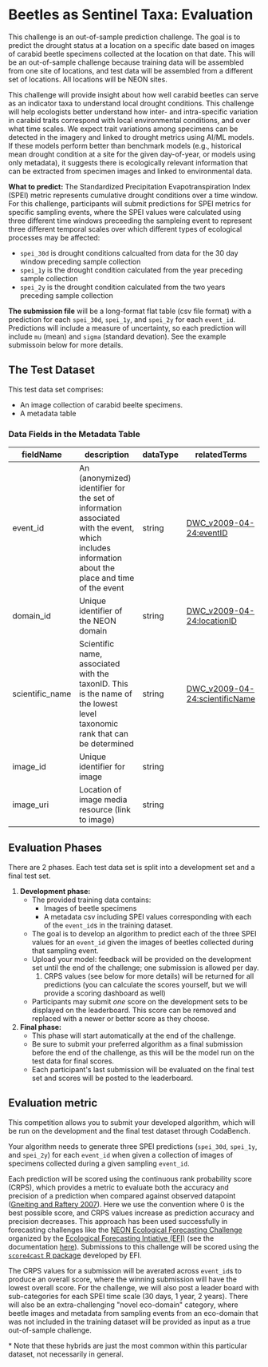 # Beetles as Sentinel Taxa: Evaluation
This challenge is an out-of-sample prediction challenge. The goal is to predict the drought status at a location on a specific date based on images of carabid beetle specimens collected at the location on that date. This will be an out-of-sample challenge because training data will be assembled from one site of locations, and test data will be assembled from a different set of locations. All locations will be NEON sites.

This challenge will provide insight about how well carabid beetles can serve as an indicator taxa to understand local drought conditions. This challenge will help ecologists better understand how inter- and intra-specific variation in carabid traits correspond with local environmental conditions, and over what time scales. We expect trait variations among specimens can be detected in the imagery and linked to drought metrics using AI/ML models. If these models perform better than benchmark models (e.g., historical mean drought condition at a site for the given day-of-year, or models using only metadata), it suggests there is ecologically relevant information that can be extracted from specimen images and linked to environmental data. 

**What to predict:** The Standardized Precipitation Evapotranspiration Index (SPEI) metric represents cumulative drought conditions over a time window. For this challenge, participants will submit predictions for SPEI metrics for specific sampling events, where the SPEI values were calculated using three different time windows preceeding the sampleing event to represent three different temporal scales over which different types of ecological processes may be affected: 
- `spei_30d` is drought conditions calcualted from data for the 30 day window preceding sample collection
- `spei_1y` is the drought condition calculated from the year preceding sample collection
- `spei_2y` is the drought condition calculated from the two years preceding sample collection

**The submission file** will be a long-format flat table (csv file format) with a prediction for each `spei_30d`, `spei_1y`, and `spei_2y` for each `event_id`. Predictions will include a measure of uncertainty, so each prediction will include `mu` (mean) and `sigma` (standard devation). See the example submissoin below for more details. 

## The Test Dataset
This test data set comprises:
- An image collection of carabid beelte specimens.
- A metadata table

### Data Fields in the Metadata Table
| fieldName | description | dataType | relatedTerms |
|---|---|---|---|
| event_id | An (anonymized) identifier for the set of information associated with the event, which includes information about the place and time of the event | string | [DWC_v2009-04-24:eventID](http://rs.tdwg.org/dwc/terms/history/index.htm#eventID-2009-04-24)
| domain_id | Unique identifier of the NEON domain | string | [DWC_v2009-04-24:locationID](http://rs.tdwg.org/dwc/terms/history/index.htm#locationID-2009-04-24)
| scientific_name | Scientific name, associated with the taxonID. This is the name of the lowest level taxonomic rank that can be determined | string | [DWC_v2009-04-24:scientificName](http://tdwg.github.io/dwc/terms/history/index.htm#scientificName-2009-09-21)
| image_id | Unique identifier for image | string  | |
| image_uri | Location of image media resource (link to image) | string | |

## Evaluation Phases
There are 2 phases. Each test data set is split into a development set and a final test set.  
1. **Development phase:**
	* The provided training data contains:
		- Images of beetle specimens
		- A metadata csv including SPEI values corresponding with each of the `event_id`s in the training dataset. 
	* The goal is to develop an algorithm to predict each of the three SPEI values for an `event_id` given the images of beetles collected during that sampling event.
	* Upload your model: feedback will be provided on the development set until the end of the challenge; one submission is allowed per day.
		1. CRPS values (see below for more details) will be returned for all predictions (you can calculate the scores yourself, but we will provide a scoring dashboard as well) 
	* Participants may submit _one_ score on the development sets to be displayed on the leaderboard. This score can be removed and replaced with a newer or better score as they choose.
2. **Final phase:**
	* This phase will start automatically at the end of the challenge.
 	* Be sure to submit your preferred algorithm as a final submission before the end of the challenge, as this will be the model run on the test data for final scores.
	* Each participant's last submission will be evaluated on the final test set and scores will be posted to the leaderboard. 

## Evaluation metric

This competition allows you to submit your developed algorithm, which will be run on the development and the final test dataset through CodaBench.

Your algorithm needs to generate three SPEI predictions (`spei_30d`, `spei_1y`, and `spei_2y`) for each `event_id` when given a collection of images of specimens collected during a given sampling `event_id`. 

Each prediction will be scored using the continuous rank probability score (CRPS), which provides a metric to evaluate both the accuracy and precision of a prediction when compared against observed datapoint ([Gneiting and Raftery 2007](https://doi.org/10.1198/016214506000001437)). Here we use the convention where 0 is the best possible score, and CRPS values increase as prediction accuracy and precision decreases. This approach has been used successfully in forecasting challenges like the [NEON Ecological Forecasting Challenge](https://projects.ecoforecast.org/neon4cast-ci/) organized by the [Ecological Forecasting Intiative (EFI)](https://ecoforecast.org/) (see the documentation [here](https://projects.ecoforecast.org/neon4cast-docs/Evaluation.html)). Submissions to this challenge will be scored using the [`score4cast` R package](https://github.com/eco4cast/score4cast) developed by EFI. 

The CRPS values for a submission will be averated across `event_id`s to produce an overall score, where the winning submission will have the lowest overall score. For the challenge, we will also post a leader board with sub-categories for each SPEI time scale (30 days, 1 year, 2 years). There will also be an extra-challenging "novel eco-domain" category, where beetle images and metadata from sampling events from an eco-domain that was not included in the training dataset will be provided as input as a true out-of-sample challenge. 

\*  Note that these hybrids are just the most common within this particular dataset, not necessarily in general.
